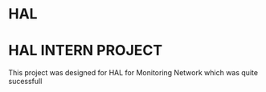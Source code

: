 # HAL
# HAL INTERN PROJECT
This project was designed for HAL for Monitoring Network which was quite sucessfull
